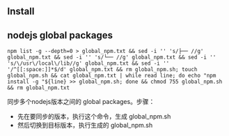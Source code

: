 ## Install



## nodejs global packages

```
npm list -g --depth=0 > global_npm.txt && sed -i '' 's/├── //g' global_npm.txt && sed -i '' 's/└── //g' global_npm.txt && sed -i '' 's/\/usr\/local\/lib//g' global_npm.txt && sed -i '' '/^[[:space:]]*$/d' global_npm.txt && rm global_npm.sh; touch global_npm.sh && cat global_npm.txt | while read line; do echo "npm install -g "${line} >> global_npm.sh; done && chmod 755 global_npm.sh && rm global_npm.txt
```

同步多个nodejs版本之间的 global packages。步骤：

- 先在要同步的版本，执行这个命令，生成 global_npm.sh
- 然后切换到目标版本，执行生成的 global_npm.sh
